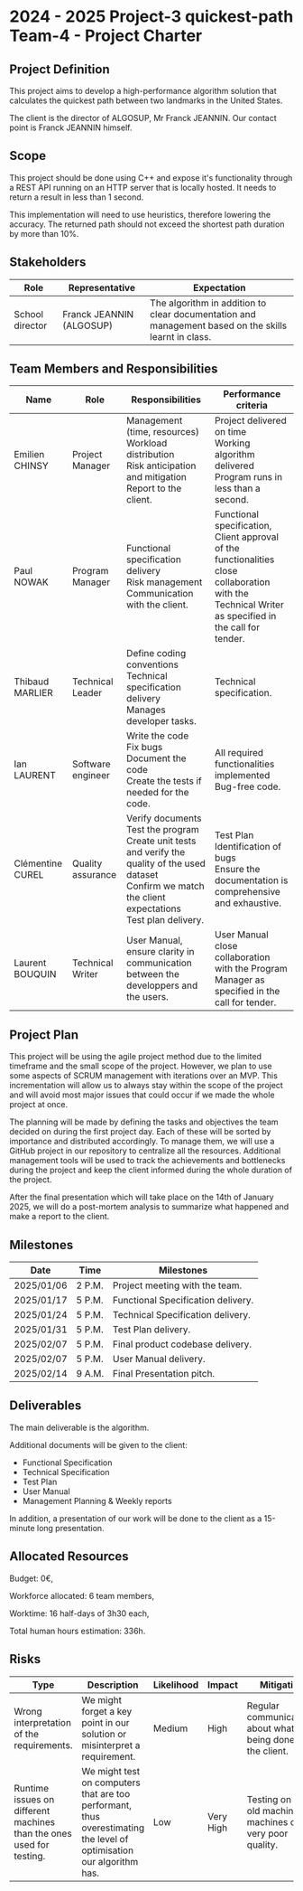 # 2024 - 2025 Project-3 quickest-path Team-4 - Project Charter

## Project Definition

This project aims to develop a high-performance algorithm solution that calculates the quickest path between two landmarks in the United States.

The client is the director of ALGOSUP, Mr Franck JEANNIN. Our contact point is Franck JEANNIN himself.


## Scope

This project should be done using C++ and expose it's functionality through a REST API running on an HTTP server that is locally hosted. It needs to return a result in less than 1 second.

This implementation will need to use heuristics, therefore lowering the accuracy. The returned path should not exceed the shortest path duration by more than 10%.

## Stakeholders

| Role            | Representative                        | Expectation                                                            |
| --------------- | ------------------------------------- | ----------------------------------------------------------------------                              |
| School director | Franck JEANNIN (ALGOSUP)              | The algorithm in addition to clear documentation and management based on the skills learnt in class. |

## Team Members and Responsibilities

| Name             | Role              | Responsibilities                                                                                                                     | Performance criteria                                                                                                                      |
| ---------------- | ----------------- | ------------------------------------------------------------------------------------------------------------------------------------ | ----------------------------------------------------------------------------------------------------------------------------------------- |
| Emilien CHINSY  | Project Manager   | Management (time, resources)<br>Workload distribution<br>Risk anticipation and mitigation<br>Report to the client.                  | Project delivered on time<br>Working algorithm delivered<br>Program runs in less than a second. |
| Paul NOWAK | Program Manager   |Functional specification delivery<br>Risk management<br>Communication with the client. | Functional specification,<br>Client approval of the functionalities<br>close collaboration with the Technical Writer as specified in the call for tender.                                                           |
| Thibaud MARLIER   | Technical Leader  | Define coding conventions<br>Technical specification delivery<br>Manages developer tasks.              | Technical specification.                                                                                                                   |
| Ian LAURENT  | Software engineer | Write the code<br>Fix bugs<br>Document the code<br>Create the tests if needed for the code.                                         | All required functionalities implemented<br>Bug-free code.                                                                             |
| Clémentine CUREL     | Quality assurance | Verify documents<br>Test the program<br>Create unit tests and verify the quality of the used dataset <br>Confirm we match the client expectations<br>Test plan delivery.                               | Test Plan<br>Identification of bugs<br>Ensure the documentation is comprehensive and exhaustive.                                                      |
| Laurent BOUQUIN   | Technical Writer  |User Manual, ensure clarity in communication between the developpers and the users.                                                                                                                      | User Manual<br> close collaboration with the Program Manager as specified in the call for tender.                                                                                                                                         |

## Project Plan

This project will be using the agile project method due to the limited timeframe and the small scope of the project. However, we plan to use some aspects of SCRUM management with iterations over an MVP. This incrementation will allow us to always stay within the scope of the project and will avoid most major issues that could occur if we made the whole project at once.

The planning will be made by defining the tasks and objectives the team decided on during the first project day. Each of these will be sorted by importance and distributed accordingly. To manage them, we will use a GitHub project in our repository to centralize all the resources. Additional management tools will be used to track the achievements and bottlenecks during the project and keep the client informed during the whole duration of the project.

After the final presentation which will take place on the 14th of January 2025, we will do a post-mortem analysis to summarize what happened and make a report to the client.

## Milestones

| Date       | Time   | Milestones                        |
| ---------- | ------ | --------------------------------- |
| 2025/01/06 | 2 P.M. | Project meeting with the team.     |
| 2025/01/17 | 5 P.M. | Functional Specification delivery. |
| 2025/01/24 | 5 P.M. | Technical Specification delivery.  |
| 2025/01/31 | 5 P.M. | Test Plan delivery.                |
| 2025/02/07 | 5 P.M. | Final product codebase delivery.   |
| 2025/02/07 | 5 P.M. | User Manual delivery.              |
| 2025/02/14 | 9 A.M. | Final Presentation pitch.          |

## Deliverables

The main deliverable is the algorithm.

Additional documents will be given to the client:

- Functional Specification
- Technical Specification
- Test Plan
- User Manual
- Management Planning & Weekly reports

In addition, a presentation of our work will be done to the client as a 15-minute long presentation.

## Allocated Resources

Budget: 0€,

Workforce allocated: 6 team members,

Worktime: 16 half-days of 3h30 each,

Total human hours estimation: 336h.

## Risks

| Type                                                                | Description                                                                                                                | Likelihood | Impact                  | Mitigation                                                     |
| ------------------------------------------------------------------- | -------------------------------------------------------------------------------------------------------------------------- | ---------- | ----------------------- | -------------------------------------------------------------- |
| Wrong interpretation of the requirements.                            | We might forget a key point in our solution or misinterpret a requirement.                                                  | Medium     | High                    | Regular communications about what's being done with the client. |
| Runtime issues on different machines than the ones used for testing. | We might test on computers that are too performant, thus overestimating the level of optimisation our algorithm has.         | Low        | Very High               | Testing on very old machines of machines of very poor quality.  |